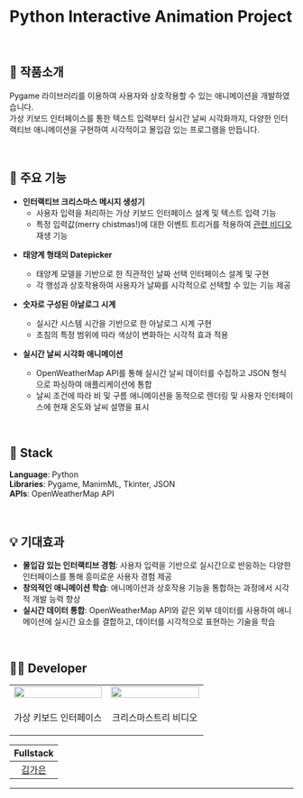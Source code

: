# Python Interactive Animation Project 
<br/>

## 📝 작품소개
Pygame 라이브러리를 이용하여 사용자와 상호작용할 수 있는 애니메이션을 개발하였습니다. <br>
가상 키보드 인터페이스를 통한 텍스트 입력부터 실시간 날씨 시각화까지, 다양한 인터랙티브 애니메이션을 구현하여 시각적이고 몰입감 있는 프로그램을 만듭니다.

<br/>

## 🌁 주요 기능
- **인터랙티브 크리스마스 메시지 생성기**  
  - 사용자 입력을 처리하는 가상 키보드 인터페이스 설계 및 텍스트 입력 기능 
  - 특정 입력값(merry chistmas!)에 대한 이벤트 트리거를 적용하여 <a href="https://github.com/gaeunamy/christmas.git" target="_blank">관련 비디오</a> 재생 기능
 
<table>
  <tr>
    <td align="center" width="50%">
      <img src="https://github.com/user-attachments/assets/1ba682ce-20f4-49d6-b93c-552b85d7f4fe" width="100%" />
    </td>
    <td align="center" width="50%">
      <img src="https://github.com/user-attachments/assets/77f319df-b183-4af6-b3bb-d8a66221b142" width="100%" />
    </td>
  </tr>
  <tr>
    <td align="center" style="border: none;">
      <p align="center">가상 키보드 인터페이스</p>
    </td>
    <td align="center" style="border: none;">
      <p align="center">크리스마스트리 비디오</p>
    </td>
  </tr>
<talbe/>

- **태양계 형태의 Datepicker**  
  - 태양계 모델을 기반으로 한 직관적인 날짜 선택 인터페이스 설계 및 구현  
  - 각 행성과 상호작용하여 사용자가 날짜를 시각적으로 선택할 수 있는 기능 제공  

- **숫자로 구성된 아날로그 시계**  
  - 실시간 시스템 시간을 기반으로 한 아날로그 시계 구현  
  - 초침의 특정 범위에 따라 색상이 변화하는 시각적 효과 적용

- **실시간 날씨 시각화 애니메이션**  
  - OpenWeatherMap API를 통해 실시간 날씨 데이터를 수집하고 JSON 형식으로 파싱하여 애플리케이션에 통합  
  - 날씨 조건에 따라 비 및 구름 애니메이션을 동적으로 렌더링 및 사용자 인터페이스에 현재 온도와 날씨 설명을 표시

<br/>

## 🔧 Stack
**Language**: Python  
**Libraries**: Pygame, ManimML, Tkinter, JSON  
**APIs**: OpenWeatherMap API  

<br/>

## 💡 기대효과
- **몰입감 있는 인터랙티브 경험**: 사용자 입력을 기반으로 실시간으로 반응하는 다양한 인터페이스를 통해 흥미로운 사용자 경험 제공
- **창의적인 애니메이션 학습**: 애니메이션과 상호작용 기능을 통합하는 과정에서 시각적 개발 능력 향상
- **실시간 데이터 통합**: OpenWeatherMap API와 같은 외부 데이터를 사용하여 애니메이션에 실시간 요소를 결합하고, 데이터를 시각적으로 표현하는 기술을 학습

<br/>

## 🙋‍♂️ Developer
|  Fullstack |             
| :--------: | 
| [김가은](https://github.com/gaeunamy) |
****
